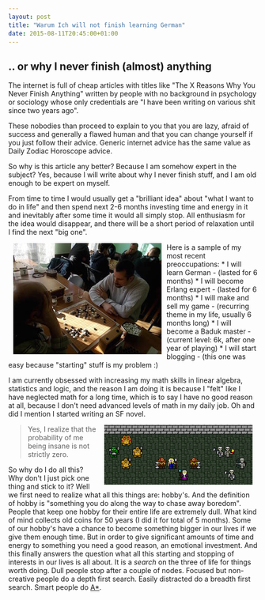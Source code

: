 ```yaml
---
layout: post
title: "Warum Ich will not finish learning German"
date: 2015-08-11T20:45:00+01:00
---
```


## .. or why I never finish (almost) anything

The internet is full of cheap articles with titles like "The X Reasons Why You Never Finish Anything" written by people with no background in psychology or sociology whose only credentials are "I have been writing on various shit since two years ago".

These nobodies than proceed to explain to you that you are lazy, afraid of success and generally a flawed human and that you can change yourself if you just follow their advice. Generic internet advice has the same value as Daily Zodiac Horoscope advice.

So why is this article any better? Because I am somehow expert in the subject? Yes, because I will write about why I never finish stuff, and I am old enough to be expert on myself. 

From time to time I would usually get a "brilliant idea" about "what I want to do in life" and then spend next 2-6 months investing time and energy in it and inevitably after some time it would all simply stop. All enthusiasm for the idea would disappear, and there will be a short period of relaxation until I find the next "big one".

<img align="left" hspace="10" src="/images/baduk.jpg" alt="Playing Baduk" />

Here is a sample of my most recent preoccupations:
	* I will learn German - (lasted for 6 months)
	* I will become Erlang expert - (lasted for 6 months)
	* I will make and sell my game - (recurring theme in my life, usually 6 months long)
	* I will become a Baduk master - (current level: 6k, after one year of playing)
	* I will start blogging - (this one was easy because "starting" stuff is my problem :)

I am currently obsessed with increasing my math skills in linear algebra, statistics and logic, and the reason I am doing it is because I "felt" like I have neglected math for a long time, which is to say I have no good reason at all, because I don't need advanced levels of math in my daily job. Oh and did I mention I started writing an SF novel. 

<img align="right" hspace="10" src="/images/dungeon-of-cohadar.png" alt="Game Concept" />

> Yes, I realize that the probability of me being insane is not strictly zero.

So why do I do all this? Why don't I just pick one thing and stick to it? 
Well we first need to realize what all this things are: hobby's.
And the definition of hobby is "something you do along the way to chase away boredom".
People that keep one hobby for their entire life are extremely dull. What kind of mind collects old coins for 50 years (I did it for total of 5 months).
Some of our hobby's have a chance to become something bigger in our lives if we give them enough time. But in order to give significant amounts of time and energy to something you need a good reason, an emotional investment.
And this finally answers the question what all this starting and stopping of interests in our lives is all about.
It is a *search* on the three of life for things worth doing. Dull people stop after a couple of nodes. Focused but non-creative people do a depth first search. Easily distracted do a breadth first search. Smart people do [A*][astar].


[astar]: https://en.wikipedia.org/wiki/A*_search_algorithm

